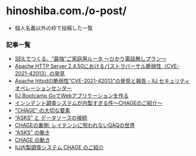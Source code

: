 hinoshiba.com./o-post/
===

* 個人名義以外の枠で投稿した一覧

### 記事一覧

* [SEILでつくる、“最強”ご家庭用ルータ ～ひかり電話無しプラン～](https://eng-blog.iij.ad.jp/archives/11253)
* [Apache HTTP Server 2.4.50におけるパストラバーサル脆弱性（CVE-2021-42013）の発見](https://wizsafe.iij.ad.jp/2021/10/1285/)
* [Apache httpdの脆弱性“CVE-2021-42013”の発見と報告 – IIJ セキュリティオペレーションセンター](https://eng-blog.iij.ad.jp/archives/10987)
* [IIJ Bootcamp GoでWebアプリケーションを作る](https://github.com/iij/bootcamp/tree/2021/src/server-app/go)
* [インシデント調査システムが内製すぎる件～CHAGEのご紹介～](https://www.slideshare.net/IIJ_PR/chage-238348964/1)
* [“CHAGE” の大切な要素](https://eng-blog.iij.ad.jp/archives/5357)
* [“ASKS” と データソースの接続](https://eng-blog.iij.ad.jp/archives/5302)
* [CHAGEの裏側: レイテンシに呪われないQAQの世界](https://eng-blog.iij.ad.jp/archives/5052)
* [“ASKS” の働き](https://eng-blog.iij.ad.jp/archives/5038)
* [CHAGE の動き](https://eng-blog.iij.ad.jp/archives/4022)
* [IIJ内製調査システム CHAGE のご紹介](https://eng-blog.iij.ad.jp/archives/3841)
